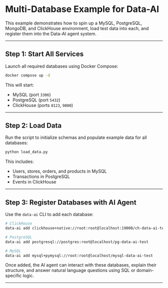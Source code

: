 # Multi-Database Example for Data-AI

This example demonstrates how to spin up a MySQL, PostgreSQL, MongoDB, and ClickHouse environment, load test data into each, and register them into the Data-AI agent system.

---

## Step 1: Start All Services

Launch all required databases using Docker Compose:

```bash
docker compose up -d
```

This will start:
- MySQL (port `3306`)
- PostgreSQL (port `5432`)
- ClickHouse (ports `8123`, `9000`)

---

## Step 2: Load Data

Run the script to initialize schemas and populate example data for all databases:

```bash
python load_data.py
```

This includes:
- Users, stores, orders, and products in MySQL
- Transactions in PostgreSQL
- Events in ClickHouse

---

## Step 3: Register Databases with AI Agent

Use the `data-ai` CLI to add each database:

```bash
# ClickHouse
data-ai add clickhouse+native://root:root@localhost:19000/ch-data-ai-test

# PostgreSQL
data-ai add postgresql://postgres:root@localhost/pg-data-ai-test

# MySQL
data-ai add mysql+pymysql://root:root@localhost/mysql-data-ai-test
```

Once added, the AI agent can interact with these databases, explain their structure, and answer natural language questions using SQL or domain-specific logic.

---
